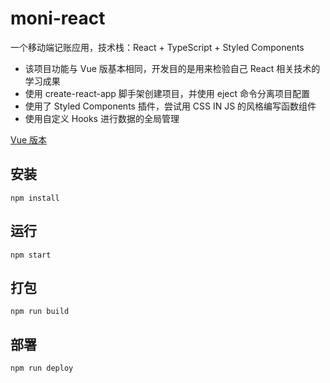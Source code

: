 # moni-react

一个移动端记账应用，技术栈：React + TypeScript + Styled Components

- 该项目功能与 Vue 版基本相同，开发目的是用来检验自己 React 相关技术的学习成果
- 使用 create-react-app 脚手架创建项目，并使用 eject 命令分离项目配置
- 使用了 Styled Components 插件，尝试用 CSS IN JS 的风格编写函数组件
- 使用自定义 Hooks 进行数据的全局管理

[Vue 版本](https://github.com/jlhrzzz/moni)

## 安装

```
npm install
```

## 运行

```
npm start
```

## 打包

```
npm run build
```

## 部署

```
npm run deploy
```
